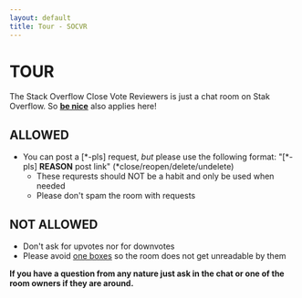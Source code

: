 ```yaml
---
layout: default
title: Tour - SOCVR
---
```


# TOUR

The Stack Overflow Close Vote Reviewers is just a chat room on Stak Overflow. So [**be nice**](http://stackoverflow.com/help/be-nice) also applies here!

## ALLOWED

 - You can post a [\*-pls] request, *but* please use the following format: "[\*-pls] **REASON** post link" (\*close/reopen/delete/undelete)
   - These requrests should NOT be a habit and only be used when needed
   - Please don't spam the room with requests

## NOT ALLOWED

 - Don't ask for upvotes nor for downvotes
 - Please avoid [one boxes](http://chat.stackoverflow.com/faq#formatting) so the room does not get unreadable by them


**If you have a question from any nature just ask in the chat or one of the room owners if they are around.**
